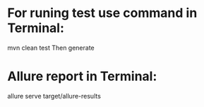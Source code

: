 # For runing test use command in Terminal: 
mvn clean test Then generate 
# Allure report in Terminal: 
allure serve target/allure-results
